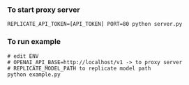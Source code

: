 ### To start proxy server

```
REPLICATE_API_TOKEN=[API_TOKEN] PORT=80 python server.py
```

### To run example

```
# edit ENV
# OPENAI_API_BASE=http://localhost/v1 -> to proxy server
# REPLICATE_MODEL_PATH to replicate model path
python example.py
```
